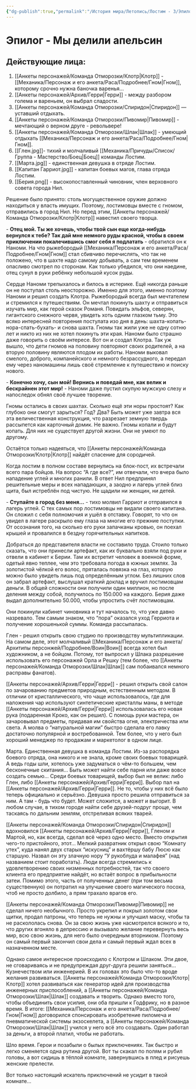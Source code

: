 ```yaml
---
{"dg-publish":true,"permalink":"/История мира/Летопись/Лостим - 3/Эпилог - Мы делили апельсин/","noteIcon":"","created":"2025-08-21T13:47:43.724+03:00","updated":"2025-09-04T09:56:12.915+03:00"}
---
```


# Эпилог - Мы делили апельсин
## Действующие лица:
1. [[Анкеты персонажей/Команда Отморозки/Клотр\|Клотр]] - [[Механика/Персонаж и его анкета/Раса/Подробнее/Гном\|Гном]], которому срочно нужна баночка варенья…
2. [[Анкеты персонажей/Архив/Герри\|Герри]] - между разбором голема и вареньем, он выбрал сладости.
3. [[Анкеты персонажей/Команда Отморозки/Спиридон\|Спиридон]] — уставший отдыхать.
4. [[Анкеты персонажей/Команда Отморозки/Пивомир\|Пивомир]] - мечтающий о верном друге - револьвере!
5. [[Анкеты персонажей/Команда Отморозки/Шлак\|Шлак]] - умеющий отдыхать [[Механика/Персонаж и его анкета/Раса/Подробнее/Гном\|Гном]].
6. [[Глен.jpg]]- тихий и молчаливый [[Механика/Причуды/Список/Группа - Мастерство/Боец\|Боец]] команды Лостим. 
7. [[Марта.jpg]] - единственная девушка в отряде Лостим.
8. [[Капитан Гарриот.jpg]] - капитан боевых магов, глава отряда Лостим.
9. [[Берия.png]] - высокопоставленный чиновник, член верховного совета города Нил. 

  
Решение было принято: столь могущественное оружие должно находиться у власть имущих. Поэтому, лостимовцы вместе с гномом, отправились в город Нил. Но перед этим, [[Анкеты персонажей/Команда Отморозки/Клотр\|Клотр]] навестил своего творца. 

\- **Отец мой. Ты же хочешь, чтобы твой сын еще когда-нибудь вернулся к тебе? Так дай мне немного руды красной, чтобы в своем приключении покалечившись смог себя я подлатать** - обратился он к Наноми. На что рыжебородый [[Механика/Персонаж и его анкета/Раса/Подробнее/Гном\|Гном]] стал сбивчиво перечислять, что так не положено, что в шахте надо самому добывать, а сам тем временем опасливо смотрел по сторонам. Как только убедился, что они наедине, отец сунул в руки ребёнку небольшой кусок руды. 

Сердце Наноми трепыхалось и билось в истерике. Ещё никогда раньше он не поступал столь неосторожно. Именно для этого, именно поэтому Наноми и решил создать Клотра. Рыжебородый всегда был мечтателем и стремился к путешествиям. Он мечтал покинуть шахту и отправиться изучать мир, как герой сказок Романя. Повидать эльфов, северян, гигантского снежного червя, увидеть хоть одним глазком тьму. Это всяко интересней повторения постулата изо дня в день: шахта-копать-нора-спать-бухать- и снова шахта. Гномы так жили уже не одну сотню лет и никто из них не хотел покинуть эти края. Наноми было страшно даже говорить о своём интересе. Вот он и создал Клотра. Так уж вышло, что дети гномов на половину повторяют своих родителей, а на вторую половину являются плодом их работы. Наноми выковал смелого, доброго, компанейского и немного безрассудного, а передал ему через наномашины лишь своё стремление к путешествию и поиску нового. 

\- **Конечно хочу, сын мой! Вернись и поведай мне, как велик и бескрайнен этот мир!** - Наноми даже пустил скупую мужскую слезу и напоследок обнял своё лучшее творение.  

Гномы остались в своих шахтах. Сколько ещё эти норы простоят? Как глубоко они смогут зарыться? Год? Два? Быть может уже завтра вся эта величественная конструкция, что разрезает земную твердь рассыпется как карточный домик. Не важно. Гномы копали и будут копать. Для них не существует другой жизни. Они не умеют по другому. 

Остаётся только надеяться, что [[Анкеты персонажей/Команда Отморозки/Клотр\|Клотр]] найдёт спасение для сородичей. 

Когда лостим в полном составе вернулись на блок-пост, их встречали всего пара бойцов. На вопрос “А где все?”, им отвечали, что вчера было нападение углей и многих ранили. В ответ Нил предпринял решительные меры и всех нападающих, а заодно и лагерь углей близ щита, был истреблён под чистую. Не щадили ни женщин, ни детей. 

\- **Ступайте в город без меня…** - тихо молвил Гарриот и отправился в лагерь углей. С тех самых пор лостимовцы не видали своего капитана. Он сложил с себя полномочия и ушёл в отставку. Говорят, то что он увидел в лагере раскрыло ему глаза на многие его прежние поступки. От осознания того, на сколько его руки запачканы кровью, он поехал крышей и провалился в бездну горячительных напитков. 

Добраться до представителя власти не составило труда. Стоило только сказать, что они принесли артефакт, как их буквально взяли под руки и отвели в кабинет к Берии. Там их встретит человек в военной форме, одетый явно теплее, чем это требовала погода в южных землях. За золотистой чёлкой его волос, пряталась повязка на глаз, которую можно было увидеть лишь под определённым углом. Без лишних слов он забрал артефакт, выслушал краткий доклад и вручил лостимовцам деньги. В общей сложности они получили один миллион, но после деления между собой, получилось по 150.000 на каждого. Берия даже выдал дополнительно 50.000, чтобы упростить счёт лостимовцам.

Они покинули кабинет чиновника и тут началось то, что уже давно назревало. Тем самым знаком, что “пора” оказался уход Герриота и получение хорошенькой суммы. Команда рассыпалась.

Глен - решил открыть свою студию по производству мультипликации. На самом деле, этот молчаливый [[Механика/Персонаж и его анкета/Архитипы персонжей/Подробнее/Воин\|Воин]] всегда хотел был художником, а не бойцом. Потому, тот выпросил у Шлака разрешение использовать его персонажей Орла и Решку (тем более, что [[Анкеты персонажей/Команда Отморозки/Шлак\|Шлак]] сам побаивался немного расправы фанатов). 

[[Анкеты персонажей/Архив/Герри\|Герри]] - решил открыть свой салон по зачарованию предметов природным, естественным методом. В отличии от кристаллического, что чаще использовалось, где для наложения чар используют синтетические кристаллы маны, в методе [[Анкеты персонажей/Архив/Герри\|Герри]] использовалась его новая рука (подаренная Кроко, как он решил). С помощь руки мастера, он зачаровывал предметы, придавая им свойства огня, электричества или света. А молва о “натуральной магии” быстро сделала его лавку достаточно популярной и востребованной. Тем более, что у него был хороший менеджер по продажам и маркетолог в одном лице.

Марта. Единственная девушка в команда Лостим. Из-за распорядка боевого отряда, она никого и не знала, кроме своих боевых товарищей. А ведь годы шли, хотелось уже задуматься о чём-то большем, чем бесконечные скитания… Быть может найти себе парня или даже вовсе создать семью… Среди боевых товарищей, выбор был не велик: либо Глен, либо [[Анкеты персонажей/Архив/Герри\|Герри]]. Выбор пал на [[Анкеты персонажей/Архив/Герри\|Герри]]. Не то, чтобы у них всё было теперь официально и серьёзно. Девушка просто решила отправиться за ним. А там - будь что будет. Может сложится, а может и выгорит. В любом случае, в тихом городе найти себе друзей-подруг проще, чем таскаясь по дальним землям, отстреливая всяких тварей. 

  

[[Анкеты персонажей/Команда Отморозки/Спиридон\|Спиридон]] вдохновился [[Анкеты персонажей/Архив/Герри\|Герри]], Гленом и Мартой, но, как всегда, сделал всё через одно место. Вместо открытия чего-то пристойного, этот… Мелкий развратник открыл свою “Комнату утех”, куда нанял двух старых “искусниц” и вахтёршу бабу Люсю как старшую. Назвал он эту злачную нору “У рукоблуда и малафея” (над названием стоит поработать). Люди всегда стремились к удовлетворению своих низменных потребностей, так что своего клиента его предприятие найдёт, но встаёт вопрос в прибыльности затеи. Помимо этого, часть от полученных денег (при том весьма существенную) он потратил на улучшение своего магического посоха, чтоб не просто долбило, а прям трахало врагов его. 

[[Анкеты персонажей/Команда Отморозки/Пивомир\|Пивомир]] не сделал ничего необычного. Просто укрепил и покрыл золотом свои щитки, продал патроны, что теперь не нужны и улучшил маску, чтобы та не раскололась снова. Он за свою жизнь уже насмотрелся всякого и то, что других вгоняло в депрессию и вызывало желание перевернуть весь мир, всю свою жизнь, для него было очередным вторником. Поэтому он самый первый закончил свои дела и самый первый ждал всех в назначенном месте. 

Однако самое интересное происходило с Клотром и Шлаком. Эти двое, не сговариваясь и не предупреждая друг-друга решили заняться… Кузнечеством или инженерией. В их головах это было что-то вроде желания развиваться. [[Анкеты персонажей/Команда Отморозки/Клотр\|Клотр]] хотел развиваться как генератор идей для производства инженерных приспособлений, а [[Анкеты персонажей/Команда Отморозки/Шлак\|Шлак]] создавать и творить. Однако вместо того, чтобы объединить свои усилия, они оба пришли к Годфрику, но в разное время. В итоге: [[Механика/Персонаж и его анкета/Раса/Подробнее/Гном\|Гном]] договорился спонсировать изобретение пиломеча и пневматической системы экзоскелета, а [[Анкеты персонажей/Команда Отморозки/Шлак\|Шлак]] учился у него всё это создавать. Один работал за деньги, а второй платил, чтобы не работать. 

Шло время. Герои и позабыли о былых приключениях. Так быстро и легко сменяется одна рутина другой. Вот ты скакал по полям и рубил головы, а вот сидишь в тёплой комнате, завернувшись в плед и рисуешь женские прелести. 

Вот только настоящий искатель приключений не усидит в такой комнате…